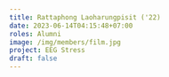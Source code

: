 ```yaml
---
title: Rattaphong Laoharungpisit ('22)
date: 2023-06-14T04:15:48+07:00
roles: Alumni
image: /img/members/film.jpg
project: EEG Stress
draft: false
---
```


